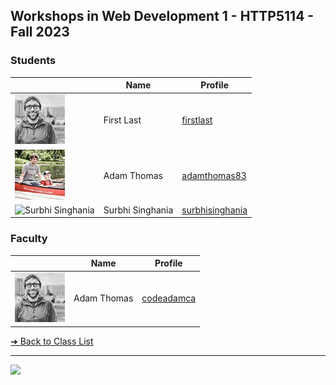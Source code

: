 <style>@import url("//readme.codeadam.ca/readme.css");</style>

## Workshops in Web Development 1 - HTTP5114 - Fall 2023

### Students



| | Name | Profile | 
| - | - | - |
| ![First Last](images/codeadamca.png) | First Last | [firstlast](students/firstlast) |
| ![Adam Thomas](images/thomasadam83.jpg) | Adam Thomas | [adamthomas83](students/adamthomas83) |
| ![Surbhi Singhania](images/SurbhiSinghania13.jpg) | Surbhi Singhania | [surbhisinghania](students/SurbhiSinghania13) |

### Faculty

| | Name | Profile | 
| - | - | - |
| ![Adam Thomas](images/codeadamca.png) | Adam Thomas | [codeadamca](faculty/codeadamca) |

[&#10132; Back to Class List](/)

---

<a href="https://brickmmo.com">
<img src="https://brickmmo.com/images/brickmmo-logo-horizontal.jpg" width="100">
</a>
